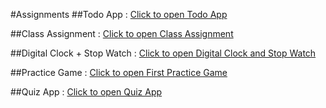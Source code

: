 #Assignments
##Todo App :
[Click to open Todo App](https://todoapp-e10f3.firebaseapp.com)

##Class Assignment :
[Click to open Class Assignment](https://class-assignment-2308b.firebaseapp.com)

##Digital Clock + Stop Watch :
[Click to open Digital Clock and Stop Watch](https://digital-clock-fb597.firebaseapp.com)

##Practice Game :
[Click to open First Practice Game](https://first-game-27ba6.firebaseapp.com/)

##Quiz App :
[Click to open Quiz App](https://quiz-40d25.firebaseapp.com/)